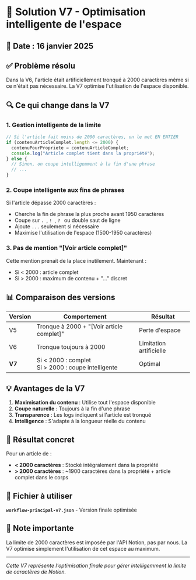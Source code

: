 # 🎯 Solution V7 - Optimisation intelligente de l'espace

## 📅 Date : 16 janvier 2025

## ✅ Problème résolu

Dans la V6, l'article était artificiellement tronqué à 2000 caractères même si ce n'était pas nécessaire. La V7 optimise l'utilisation de l'espace disponible.

## 🔍 Ce qui change dans la V7

### 1. **Gestion intelligente de la limite**

```javascript
// Si l'article fait moins de 2000 caractères, on le met EN ENTIER
if (contenuArticleComplet.length <= 2000) {
  contenuPourPropriete = contenuArticleComplet;
  console.log("Article complet tient dans la propriété");
} else {
  // Sinon, on coupe intelligemment à la fin d'une phrase
  // ...
}
```

### 2. **Coupe intelligente aux fins de phrases**

Si l'article dépasse 2000 caractères :
- Cherche la fin de phrase la plus proche avant 1950 caractères
- Coupe sur `. `, `! `, `? ` ou double saut de ligne
- Ajoute `...` seulement si nécessaire
- Maximise l'utilisation de l'espace (1500-1950 caractères)

### 3. **Pas de mention "[Voir article complet]"**

Cette mention prenait de la place inutilement. Maintenant :
- Si < 2000 : article complet
- Si > 2000 : maximum de contenu + "..." discret

## 📊 Comparaison des versions

| Version | Comportement | Résultat |
|---------|-------------|----------|
| V5 | Tronque à 2000 + "[Voir article complet]" | Perte d'espace |
| V6 | Tronque toujours à 2000 | Limitation artificielle |
| **V7** | Si < 2000 : complet<br>Si > 2000 : coupe intelligente | Optimal |

## 💡 Avantages de la V7

1. **Maximisation du contenu** : Utilise tout l'espace disponible
2. **Coupe naturelle** : Toujours à la fin d'une phrase
3. **Transparence** : Les logs indiquent si l'article est tronqué
4. **Intelligence** : S'adapte à la longueur réelle du contenu

## 🎯 Résultat concret

Pour un article de :
- **< 2000 caractères** : Stocké intégralement dans la propriété
- **> 2000 caractères** : ~1900 caractères dans la propriété + article complet dans le corps

## 📁 Fichier à utiliser

**`workflow-principal-v7.json`** - Version finale optimisée

## 🚨 Note importante

La limite de 2000 caractères est imposée par l'API Notion, pas par nous. La V7 optimise simplement l'utilisation de cet espace au maximum.

---

*Cette V7 représente l'optimisation finale pour gérer intelligemment la limite de caractères de Notion.*
